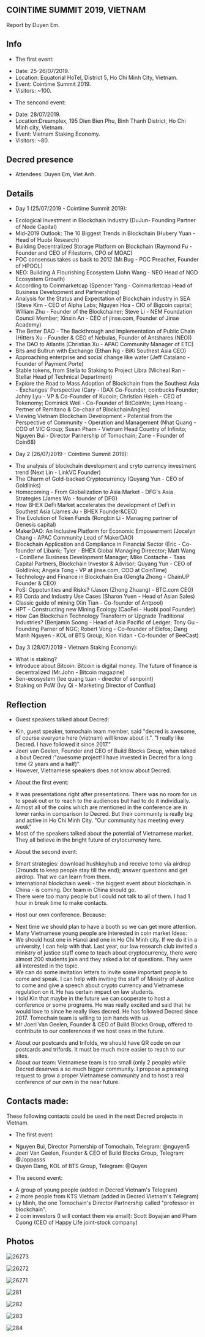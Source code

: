 ## COINTIME SUMMIT 2019, VIETNAM

Report by Duyen Em.

## Info
* The first event:
- Date: 25-26/07/2019.
- Location: Equatorial HoTel, District 5, Ho Chi Minh City, Vietnam.
- Event: Cointime Summit 2019.
- Visitors: ~100.
* The sencond event:
- Date: 28/07/2019.
- Location:Dreamplex, 195 Dien Bien Phu, Binh Thanh District, Ho Chi Minh city, Vietnam.
- Event: Vietnam Staking Economy.
- Visitors: ~80.

## Decred presence
- Attendees: Duyen Em, Viet Anh.

## Details
* Day 1 (25/07/2019 - Cointime Summit 2019):
- Ecological Investment in Blockchain Industry (DuJun- Founding Partner of Node Capital)
- Mid-2019 Outlook: The 10 Biggest Trends in Blockchain (Hubery Yuan - Head of Huobi Research)
- Building Decentralized Storage Platform on Blockchain (Raymond Fu - Founder and CEO of Filestorm, CPO of MOAC)
- POC consensus takes us back to 2012 (Mr.Bug - POC Preacher, Founder of HPOOL)
- NEO: Building A Flourishing Ecosystem (John Wang - NEO Head of NGD Ecosystem Growth)
- According to Coinmarketcap (Spencer Yang - Coinmarketcap Head of Business Development and Partnerships) 
- Analysis for the Status and Expectation of Blockchain industry in SEA (Steve Kim - CEO of Alpha Labs; Nguyen Hoa - CIO of Bigcoin capital; William Zhu - Founder of the Blockchainer; Steve Li - NEM Foundation Council Member; Xinxin An - CEO of jinse.com, Founder of Jinse Academy)
- The Better DAO - The Backthrough and Implementation of Public Chain (Hitters Xu - Founder & CEO of Nebulas, Founder of Antshares (NEO))
- The DAO to Atlantis (Christian Xu - APAC Community Manager of ETC)
- Bits and Bullrun with Exchange (Ethan Ng - BiKi Southest Asia CEO)
- Approaching enterprise and social change like water (Jeff Catalano - Founder of Payment Porte)
- Stable tokens, from Stella to Staking to Project Libra (Micheal Ran - Stellar Head pf Technical Department)
- Explore the Road to Mass Adoption of Blockchain from the Southest Asia - Exchanges' Perspective (Cary - IDAX Co-Founder, coinbucks Founder; Johny Lyu - VP & Co-Founder of Kucoin; Christian Hsieh - CEO of Tokenomy; Dominick Weil - Co-Founder of BitCoinVn; Lynn Hoang - Pertner of Remitano & Co-chair of BlockchainAngles)
- Viewing Vietnam Blockchain Development - Potential from the Perspective of Community - Operation and Management (Nhat Quang - COO of VIC Group; Susan Pham - Vietnam Head Country of Infinito; Nguyen Bui - Director Parnership of Tomochain; Zane - Founder of Coin68)
* Day 2 (26/07/2019 - Cointime Summit 2019):
- The analysis of blockchain development and cryto currency investment trend (Next Lin - LinkVC Founder)
- The Charm of Gold-backed Cryptocurrency (Quyang Yun - CEO of Goldlinks)
- Homecoming - From Globalization to Asia Market - DFG's Asia Strategies (James Wo - founder of DFG)
- How BHEX DeFi Market accelerates the development of DeFi in Southest Asia (James Ju - BHEX Founder&CEO)
- The Evolution of Token Funds (Rongbin Li - Managing partner of Genesis capital)
- MakerDAO: An Inclusive Platform for Economic Empowerment (Jocelyn Chang - APAC Community Lead of MakerDAO) 
- Blockchain Application and Compliance in Financial Sector (Eric - Co-founder of Libank; Tyler - BHEX Global Managing Direector; Matt Wang - CoinBene Business Development Manager; Mike Costache - Taas Capital Partners, Blockchain Investor & Advisor; Quyang Yun - CEO of Goldlinks; Angela Tong - VP at jinse.com, COO at CoinTime)
- Technology and Finance in Blockchain Era (Gengfa Zhong - ChainUP Founder & CEO)
- PoS: Oppotunities and Risks? (Jason (Zhong Zhuang) - BTC.com CEO)
- R3 Corda and Industry Use Cases (Sharon Yuen - Head of Asian Sales)
- Classic guide of mining (Xin Tian - Co-founder of Antpool)
- HPT - Constructing new Mining Ecology (CaoFei - Huobi pool Founder)
- How Can Blockchain Technology Transform or Upgrade Traditional Industries? (Benjamin Soong - Head of Asia Pacific of Ledger; Tony Gu - Founding Parner of NGC; Robert Vong - Co-founder of Elefos; Dang Manh Nguyen - KOL of BTS Group; Xion Yidan - Co-founder of BeeCast)
* Day 3 (28/07/2019 - Vietnam Staking Economy):
- What is staking?
- Introduce about Bitcoin: Bitcoin is digital money. The future of finance is decentralized  (Mr.John - Bitcoin magazine)
- Sen-ecosystem (lee quang tuan - director of senpoint)
- Staking on PoW (Ivy Qi - Marketing Director of Conflux)

## Reflection

* Guest speakers talked about Decred: 
- Kin, guest speaker, tomochain team member, said "decred is awesome, of course everyone here (vietnam) will know about it.". "I really like Decred. I have followed it since 2017."
- Joeri van Geelen, Founder and CEO of Build Blocks Group, when talked a bout Decred :"awesome project! I have invested in Decred for a long time (2 years and a half)".
- However, Vietnamese speakers does not know about Decred. 

* About the first event:
- It was presentations right after presentations. There was no room for us to speak out or to reach to the audiences but had to do it individually.
- Almost all of the coins which are mentioned in the conference are in lower ranks in comparison to Decred. But their community is really big and active in Ho Chi Minh City.  "Our community has meeting every week"
- Most of the speakers talked about the potential of Vietnamese market. They all believe in the bright future of crytocurrency here. 
* About the second event:
- Smart strategies: download hushkeyhub and receive tomo via airdrop (2rounds to keep people stay till the end); answer questions and get airdrop. That we can learn from them.
- International blockchain week - the biggest event about blockchain in China - is coming. Dcr team in China should go. 
- There were too many people but I could not talk to all of them. I had 1 hour in break time to make contacts.

* Host our own conference. 
Because:
- Next time we should plan to have a booth so we can get more attention.
- Many Vietnamese young people are interested in coin market
Ideas: 
- We should host one in Hanoi and one in Ho Chi Minh city. If we do it in a university, I can help with that. Last year, our law research club invited a ministry of justice staff come to teach about cryptocurrency, there were almost 200 students join and they asked a lot of questions. They were all interested in the topic.
- We can do some invitation letters to invite some important people to come and speak. I can help with inviting the staff of Ministry of Justice to come and give a speech about crypto currency and Vietnamese regulation on it. He has certain impact on law students. 
- I told Kin that maybe in the future we can cooperate to host a conference or some programs. He was really excited and said that he would love to since he really likes decred. He has followed Decred since 2017. Tomochain team is willing to join hands with us. 
- Mr Joeri Van Geelen, Founder & CEO of Build Blocks Group, offered to contribute to our conferences if we host ones in the future.

* About our postcards and trifolds, we should have QR code on our postcards and trifords. It must be much more easier to reach to our sites. 
* About our team: Vietnamese team is too small (only 2 people) while Decred deserves a so much bigger community. I propose a pressing request to grow a proper Vietnamese community and to host a real conference of our own in the near future. 

## Contacts made:
These following contacts could be used in the next Decred projects in Vietnam.
* The first event:
- Nguyen Bui, Director Parnership of Tomochain, Telegram: @nguyen5
- Joeri Van Geelen, Founder & CEO of Build Blocks Group, Telegram: @Joppasss
- Quyen Dang, KOL of BTS Group, Telegram: @Quyen
* The second event:
- A group of young people (added in Decred Vietnam's Telegram)
- 2 more people from KTS Vietnam (added in Decred Vietnam's Telegram)
- Ly Minh, the one Tomochain's Director Partnership called "professor in blockchain".
- 2 coin investors (I will contact them via email): Scott Boyajian and Pham Cuong (CEO of Happy Life joint-stock company)

## Photos

![26273](https://github.com/duyenemdo/events/blob/master/2627.jpg)

![26272](https://github.com/duyenemdo/events/blob/master/2627-3.jpg)

![26271](https://github.com/duyenemdo/events/blob/master/2627-2.jpg)

![281](https://github.com/duyenemdo/events/blob/master/2807-1.jpg)

![282](https://github.com/duyenemdo/events/blob/master/2807-2.jpg)

![283](https://github.com/duyenemdo/events/blob/master/2807-3.jpg)

![284](https://github.com/duyenemdo/events/blob/master/2807-4.jpg)
